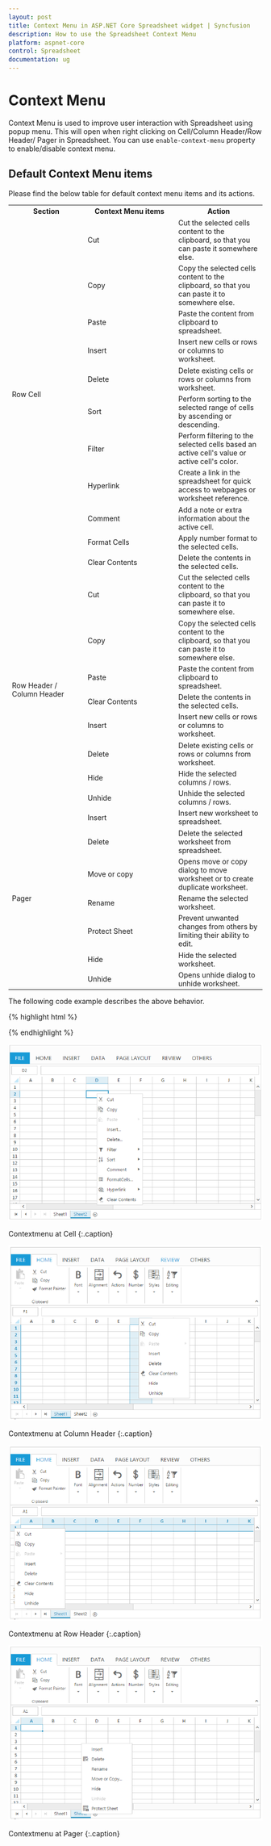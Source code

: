```yaml
---
layout: post
title: Context Menu in ASP.NET Core Spreadsheet widget | Syncfusion
description: How to use the Spreadsheet Context Menu
platform: aspnet-core
control: Spreadsheet
documentation: ug
---
```


# Context Menu

Context Menu is used to improve user interaction with Spreadsheet using popup menu. This will open when right clicking on Cell/Column Header/Row Header/ Pager in Spreadsheet. You can use `enable-context-menu` property to enable/disable context menu. 

## Default Context Menu items

Please find the below table for default context menu items and its actions.

<table>
    <colgroup><col width= "150px"/><col width = "180px"/></colgroup>
    <tr><th>Section<br/></th><th>Context Menu items<br/></th><th>Action<br/></th></tr>
    <tr><td rowspan = "11">Row Cell<br/></td><td>Cut<br/></td><td>Cut the selected cells content to the clipboard, so that you can paste it somewhere else.<br/></td></tr>
    <tr><td>Copy <br/></td><td>Copy the selected cells content to the clipboard, so that you can paste it to somewhere else.<br/></td></tr>
    <tr><td>Paste<br/></td><td>Paste the content from clipboard to spreadsheet.<br/></td></tr>
    <tr><td>Insert<br/></td><td>Insert new cells or rows or columns to worksheet.<br/></td></tr>
    <tr><td>Delete<br/></td><td>Delete existing cells or rows or columns from worksheet.<br/></td></tr>
    <tr><td>Sort<br/></td><td>Perform sorting to the selected range of cells by ascending or descending.<br/></td></tr>
    <tr><td>Filter<br/></td><td>Perform filtering to the selected cells based an active cell's value or active cell's color.<br/></td></tr>
    <tr><td>Hyperlink<br/></td><td>Create a link in the spreadsheet for quick access to webpages or worksheet reference.<br/></td></tr>
    <tr><td>Comment<br/></td><td>Add a note or extra information about the active cell.<br/></td></tr>
    <tr><td>Format Cells<br/></td><td>Apply number format to the selected cells.<br/></td></tr>
    <tr><td>Clear Contents<br/></td><td>Delete the contents in the selected cells.<br/></td></tr>
    <tr><td rowspan = "8">Row Header / Column Header<br/></td><td>Cut<br/></td><td>Cut the selected cells content to the clipboard, so that you can paste it to somewhere else.<br/></td></tr>
    <tr><td>Copy <br/></td><td>Copy the selected cells content to the clipboard, so that you can paste it to somewhere else.<br/></td></tr>
    <tr><td>Paste<br/></td><td>Paste the content from clipboard to spreadsheet.<br/></td></tr>
    <tr><td>Clear Contents<br/></td><td>Delete the contents in the selected cells.<br/></td></tr>
    <tr><td>Insert<br/></td><td>Insert new cells or rows or columns to worksheet.<br/></td></tr>
    <tr><td>Delete<br/></td><td>Delete existing cells or rows or columns from worksheet.<br/></td></tr>
    <tr><td>Hide<br/></td><td>Hide the selected columns / rows.<br/></td></tr>
    <tr><td>Unhide<br/></td><td>Unhide the selected columns / rows.<br/></td></tr>
    <tr><td rowspan = "7">Pager<br/></td><td>Insert<br/></td><td>Insert new worksheet to spreadsheet.<br/></td></tr>
    <tr><td>Delete<br/></td><td>Delete the selected worksheet from spreadsheet.<br/></td></tr>
    <tr><td>Move or copy<br/></td><td>Opens move or copy dialog to move worksheet or to create duplicate worksheet.<br/></td></tr>
    <tr><td>Rename<br/></td><td>Rename the selected worksheet.<br/></td></tr>
    <tr><td>Protect Sheet<br/></td><td>Prevent unwanted changes from others by limiting their ability to edit.<br/></td></tr>
    <tr><td>Hide <br/></td><td>Hide the selected worksheet.<br/></td></tr>
    <tr><td>Unhide<br/></td><td>Opens unhide dialog to unhide worksheet.<br/></td></tr>
</table>

The following code example describes the above behavior.

{% highlight html %}

<ej-spread-sheet id="Spreadsheet" enable-context-menu ="true"></ej-spread-sheet>

{% endhighlight %}

![Context Menu at cell](Context-Menu_images/context-menu_img1.png)

Contextmenu at Cell
{:.caption}


![Context Menu at column header](Context-Menu_images/context-menu_img2.png)

Contextmenu at Column Header
{:.caption}

![Context Menu at row header](Context-Menu_images/context-menu_img3.png)

Contextmenu at Row Header
{:.caption}

![Context Menu at pager](Context-Menu_images/context-menu_img4.png)

Contextmenu at Pager
{:.caption}
